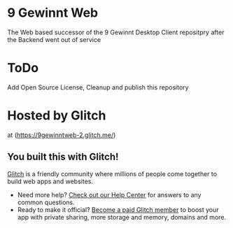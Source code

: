 # 9 Gewinnt Web

The Web based successor of the 9 Gewinnt Desktop Client repositpry after the Backend went out of service

# ToDo

Add Open Source License, Cleanup and publish this repository

# Hosted by Glitch
at (https://9gewinntweb-2.glitch.me/)

## You built this with Glitch!

[Glitch](https://glitch.com) is a friendly community where millions of people come together to build web apps and websites.

- Need more help? [Check out our Help Center](https://help.glitch.com/) for answers to any common questions.
- Ready to make it official? [Become a paid Glitch member](https://glitch.com/pricing) to boost your app with private sharing, more storage and memory, domains and more.

